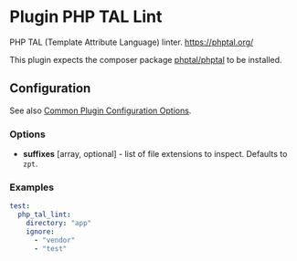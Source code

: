 Plugin PHP TAL Lint
===================

PHP TAL (Template Attribute Language)  linter. https://phptal.org/

This plugin expects the composer package [phptal/phptal](https://packagist.org/packages/phptal/phptal) to be installed.

Configuration
-------------

See also [Common Plugin Configuration Options](../plugin_common_options.md).

### Options

* **suffixes** [array, optional] - list of file extensions to inspect. Defaults to `zpt`.

### Examples

```yml
test:
  php_tal_lint:
    directory: "app"
    ignore:
      - "vendor"
      - "test"
```
